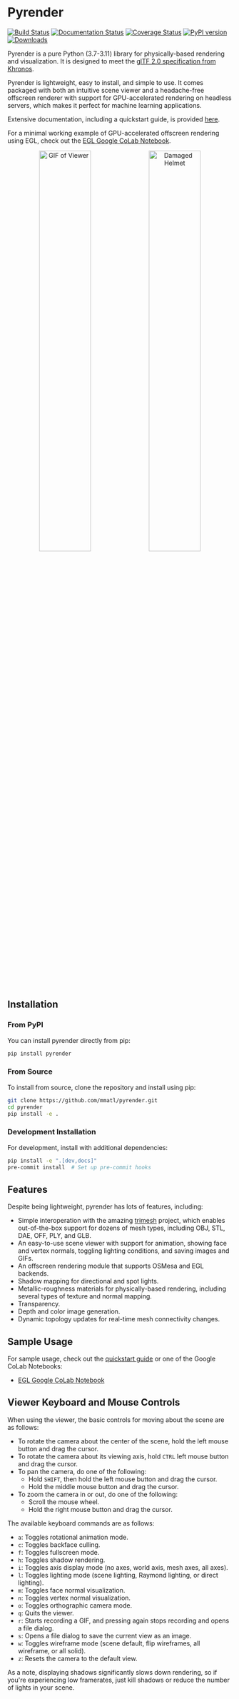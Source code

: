 # Pyrender

[![Build Status](https://travis-ci.org/mmatl/pyrender.svg?branch=master)](https://travis-ci.org/mmatl/pyrender)
[![Documentation Status](https://readthedocs.org/projects/pyrender/badge/?version=latest)](https://pyrender.readthedocs.io/en/latest/?badge=latest)
[![Coverage Status](https://coveralls.io/repos/github/mmatl/pyrender/badge.svg?branch=master)](https://coveralls.io/github/mmatl/pyrender?branch=master)
[![PyPI version](https://badge.fury.io/py/pyrender.svg)](https://badge.fury.io/py/pyrender)
[![Downloads](https://pepy.tech/badge/pyrender)](https://pepy.tech/project/pyrender)

Pyrender is a pure Python (3.7-3.11) library for physically-based
rendering and visualization.
It is designed to meet the [glTF 2.0 specification from Khronos](https://www.khronos.org/gltf/).

Pyrender is lightweight, easy to install, and simple to use.
It comes packaged with both an intuitive scene viewer and a headache-free
offscreen renderer with support for GPU-accelerated rendering on headless
servers, which makes it perfect for machine learning applications.

Extensive documentation, including a quickstart guide, is provided [here](https://pyrender.readthedocs.io/en/latest/).

For a minimal working example of GPU-accelerated offscreen rendering using EGL,
check out the [EGL Google CoLab Notebook](https://colab.research.google.com/drive/1pcndwqeY8vker3bLKQNJKr3B-7-SYenE?usp=sharing).


<p align="center">
  <img width="48%" src="https://github.com/mmatl/pyrender/blob/master/docs/source/_static/rotation.gif?raw=true" alt="GIF of Viewer"/>
  <img width="48%" src="https://github.com/mmatl/pyrender/blob/master/docs/source/_static/damaged_helmet.png?raw=true" alt="Damaged Helmet"/>
</p>

## Installation

### From PyPI
You can install pyrender directly from pip:

```bash
pip install pyrender
```

### From Source
To install from source, clone the repository and install using pip:

```bash
git clone https://github.com/mmatl/pyrender.git
cd pyrender
pip install -e .
```

### Development Installation
For development, install with additional dependencies:

```bash
pip install -e ".[dev,docs]"
pre-commit install  # Set up pre-commit hooks
```

## Features

Despite being lightweight, pyrender has lots of features, including:

* Simple interoperation with the amazing [trimesh](https://github.com/mikedh/trimesh) project,
which enables out-of-the-box support for dozens of mesh types, including OBJ,
STL, DAE, OFF, PLY, and GLB.
* An easy-to-use scene viewer with support for animation, showing face and vertex
normals, toggling lighting conditions, and saving images and GIFs.
* An offscreen rendering module that supports OSMesa and EGL backends.
* Shadow mapping for directional and spot lights.
* Metallic-roughness materials for physically-based rendering, including several
types of texture and normal mapping.
* Transparency.
* Depth and color image generation.
* Dynamic topology updates for real-time mesh connectivity changes.

## Sample Usage

For sample usage, check out the [quickstart
guide](https://pyrender.readthedocs.io/en/latest/examples/index.html) or one of
the Google CoLab Notebooks:

* [EGL Google CoLab Notebook](https://colab.research.google.com/drive/1pcndwqeY8vker3bLKQNJKr3B-7-SYenE?usp=sharing)

## Viewer Keyboard and Mouse Controls

When using the viewer, the basic controls for moving about the scene are as follows:

* To rotate the camera about the center of the scene, hold the left mouse button and drag the cursor.
* To rotate the camera about its viewing axis, hold `CTRL` left mouse button and drag the cursor.
* To pan the camera, do one of the following:
    * Hold `SHIFT`, then hold the left mouse button and drag the cursor.
    * Hold the middle mouse button and drag the cursor.
* To zoom the camera in or out, do one of the following:
    * Scroll the mouse wheel.
    * Hold the right mouse button and drag the cursor.

The available keyboard commands are as follows:

* `a`: Toggles rotational animation mode.
* `c`: Toggles backface culling.
* `f`: Toggles fullscreen mode.
* `h`: Toggles shadow rendering.
* `i`: Toggles axis display mode (no axes, world axis, mesh axes, all axes).
* `l`: Toggles lighting mode (scene lighting, Raymond lighting, or direct lighting).
* `m`: Toggles face normal visualization.
* `n`: Toggles vertex normal visualization.
* `o`: Toggles orthographic camera mode.
* `q`: Quits the viewer.
* `r`: Starts recording a GIF, and pressing again stops recording and opens a file dialog.
* `s`: Opens a file dialog to save the current view as an image.
* `w`: Toggles wireframe mode (scene default, flip wireframes, all wireframe, or all solid).
* `z`: Resets the camera to the default view.

As a note, displaying shadows significantly slows down rendering, so if you're
experiencing low framerates, just kill shadows or reduce the number of lights in
your scene.
